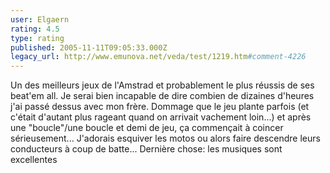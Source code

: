 ```yaml
---
user: Elgaern
rating: 4.5
type: rating
published: 2005-11-11T09:05:33.000Z
legacy_url: http://www.emunova.net/veda/test/1219.htm#comment-4226
---
```

Un des meilleurs jeux de l'Amstrad et probablement le plus réussis de ses beat'em all. Je serai bien incapable de dire combien de dizaines d'heures j'ai passé dessus avec mon frère. Dommage que le jeu plante parfois (et c'était d'autant plus rageant quand on arrivait vachement loin...) et après une "boucle"/une boucle et demi de jeu, ça commençait à coincer sérieusement... J'adorais esquiver les motos ou alors faire descendre leurs conducteurs à coup de batte... Dernière chose: les musiques sont excellentes